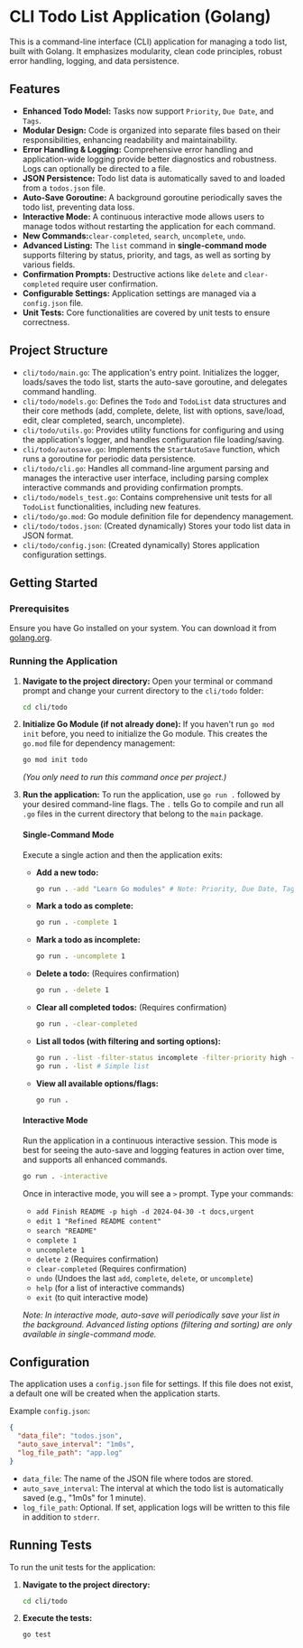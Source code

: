 # CLI Todo List Application (Golang)

This is a command-line interface (CLI) application for managing a todo list, built with Golang. It emphasizes modularity, clean code principles, robust error handling, logging, and data persistence.

## Features

*   **Enhanced Todo Model:** Tasks now support `Priority`, `Due Date`, and `Tags`.
*   **Modular Design:** Code is organized into separate files based on their responsibilities, enhancing readability and maintainability.
*   **Error Handling & Logging:** Comprehensive error handling and application-wide logging provide better diagnostics and robustness. Logs can optionally be directed to a file.
*   **JSON Persistence:** Todo list data is automatically saved to and loaded from a `todos.json` file.
*   **Auto-Save Goroutine:** A background goroutine periodically saves the todo list, preventing data loss.
*   **Interactive Mode:** A continuous interactive mode allows users to manage todos without restarting the application for each command.
*   **New Commands:**`clear-completed`, `search`, `uncomplete`, `undo`.
*   **Advanced Listing:** The `list` command in **single-command mode** supports filtering by status, priority, and tags, as well as sorting by various fields.
*   **Confirmation Prompts:** Destructive actions like `delete` and `clear-completed` require user confirmation.
*   **Configurable Settings:** Application settings are managed via a `config.json` file.
*   **Unit Tests:** Core functionalities are covered by unit tests to ensure correctness.

## Project Structure

-   `cli/todo/main.go`: The application's entry point. Initializes the logger, loads/saves the todo list, starts the auto-save goroutine, and delegates command handling.
-   `cli/todo/models.go`: Defines the `Todo` and `TodoList` data structures and their core methods (add, complete, delete, list with options, save/load, edit, clear completed, search, uncomplete).
-   `cli/todo/utils.go`: Provides utility functions for configuring and using the application's logger, and handles configuration file loading/saving.
-   `cli/todo/autosave.go`: Implements the `StartAutoSave` function, which runs a goroutine for periodic data persistence.
-   `cli/todo/cli.go`: Handles all command-line argument parsing and manages the interactive user interface, including parsing complex interactive commands and providing confirmation prompts.
-   `cli/todo/models_test.go`: Contains comprehensive unit tests for all `TodoList` functionalities, including new features.
-   `cli/todo/go.mod`: Go module definition file for dependency management.
-   `cli/todo/todos.json`: (Created dynamically) Stores your todo list data in JSON format.
-   `cli/todo/config.json`: (Created dynamically) Stores application configuration settings.

## Getting Started

### Prerequisites

Ensure you have Go installed on your system. You can download it from [golang.org](https://golang.org/dl/).

### Running the Application

1.  **Navigate to the project directory:**
    Open your terminal or command prompt and change your current directory to the `cli/todo` folder:
    ```bash
    cd cli/todo
    ```

2.  **Initialize Go Module (if not already done):**
    If you haven't run `go mod init` before, you need to initialize the Go module. This creates the `go.mod` file for dependency management:
    ```bash
    go mod init todo
    ```
    *(You only need to run this command once per project.)*

3.  **Run the application:**
    To run the application, use `go run .` followed by your desired command-line flags. The `.` tells Go to compile and run all `.go` files in the current directory that belong to the `main` package.

    #### Single-Command Mode

    Execute a single action and then the application exits:

    *   **Add a new todo:**
        ```bash
        go run . -add "Learn Go modules" # Note: Priority, Due Date, Tags not supported via single -add flag currently.
        ```
    *   **Mark a todo as complete:**
        ```bash
        go run . -complete 1
        ```
    *   **Mark a todo as incomplete:**
        ```bash
        go run . -uncomplete 1
        ```
    *   **Delete a todo:** (Requires confirmation)
        ```bash
        go run . -delete 1
        ```
    *   **Clear all completed todos:** (Requires confirmation)
        ```bash
        go run . -clear-completed
        ```
    *   **List all todos (with filtering and sorting options):**
        ```bash
        go run . -list -filter-status incomplete -filter-priority high -filter-tags work,urgent -sort-by due_date -sort-order desc
        go run . -list # Simple list
        ```
    *   **View all available options/flags:**
        ```bash
        go run .
        ```

    #### Interactive Mode

    Run the application in a continuous interactive session. This mode is best for seeing the auto-save and logging features in action over time, and supports all enhanced commands.

    ```bash
    go run . -interactive
    ```

    Once in interactive mode, you will see a `>` prompt. Type your commands:

    *   `add Finish README -p high -d 2024-04-30 -t docs,urgent`
    *   `edit 1 "Refined README content"`
    *   `search "README"`
    *   `complete 1`
    *   `uncomplete 1`
    *   `delete 2` (Requires confirmation)
    *   `clear-completed` (Requires confirmation)
    *   `undo` (Undoes the last `add`, `complete`, `delete`, or `uncomplete`)
    *   `help` (for a list of interactive commands)
    *   `exit` (to quit interactive mode)

    *Note: In interactive mode, auto-save will periodically save your list in the background. Advanced listing options (filtering and sorting) are only available in single-command mode.* 

## Configuration

The application uses a `config.json` file for settings. If this file does not exist, a default one will be created when the application starts.

Example `config.json`:

```json
{
  "data_file": "todos.json",
  "auto_save_interval": "1m0s",
  "log_file_path": "app.log"
}
```

-   `data_file`: The name of the JSON file where todos are stored.
-   `auto_save_interval`: The interval at which the todo list is automatically saved (e.g., "1m0s" for 1 minute).
-   `log_file_path`: Optional. If set, application logs will be written to this file in addition to `stderr`.

## Running Tests

To run the unit tests for the application:

1.  **Navigate to the project directory:**
    ```bash
    cd cli/todo
    ```
2.  **Execute the tests:**
    ```bash
    go test
    ```

